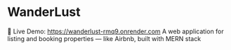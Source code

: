 # WanderLust
🔗 Live Demo: https://wanderlust-rmq9.onrender.com
A web application for listing and booking properties — like Airbnb, built with MERN stack
